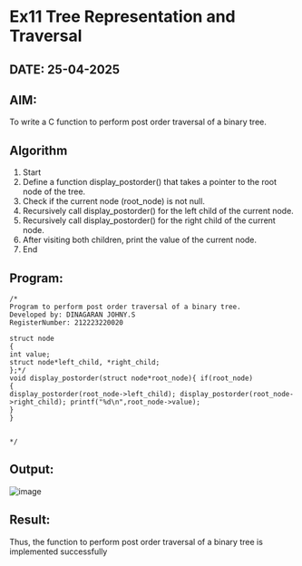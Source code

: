 # Ex11 Tree Representation and Traversal
## DATE: 25-04-2025
## AIM:
To write a C function to perform post order traversal of a binary tree.

## Algorithm
1.	Start
2.	Define a function display_postorder() that takes a pointer to the root node of the tree.
3.	Check if the current node (root_node) is not null.
4.	Recursively call display_postorder() for the left child of the current node.
5.	Recursively call display_postorder() for the right child of the current node.
6.	After visiting both children, print the value of the current node.
7.	End

## Program:
```
/*
Program to perform post order traversal of a binary tree.
Developed by: DINAGARAN JOHNY.S
RegisterNumber: 212223220020

struct node
{
int value;
struct node*left_child, *right_child;
};*/
void display_postorder(struct node*root_node){ if(root_node)
{
display_postorder(root_node->left_child); display_postorder(root_node->right_child); printf("%d\n",root_node->value);
}
}


*/
```

## Output:
![image](https://github.com/user-attachments/assets/5795cabb-9ad4-48ad-a118-e9951ddb8fd7)



## Result:
Thus, the function to perform post order traversal of a binary tree is implemented successfully
